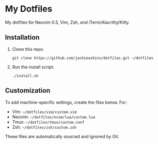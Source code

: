 # My Dotfiles
My dotfiles for Neovim 0.5, Vim, Zsh, and iTerm/Alacritty/Kitty.

## Installation
1. Clone this repo:

   ```
   git clone https://github.com/jackieaskins/dotfiles.git ~/dotfiles
   ```

2. Run the install script:

   ```
   ./install.sh
   ```

## Customization
To add machine-specific settings, create the files below. For:
- Vim: `~/dotfiles/vim/custom.vim`
- Neovim: `~/dotfiles/nvim/lua/custom.lua`
- Tmux: `~/dotfiles/tmux/custom.conf`
- Zsh: `~/dotfiles/zsh/custom.zsh`

These files are automatically sourced and ignored by Git.
